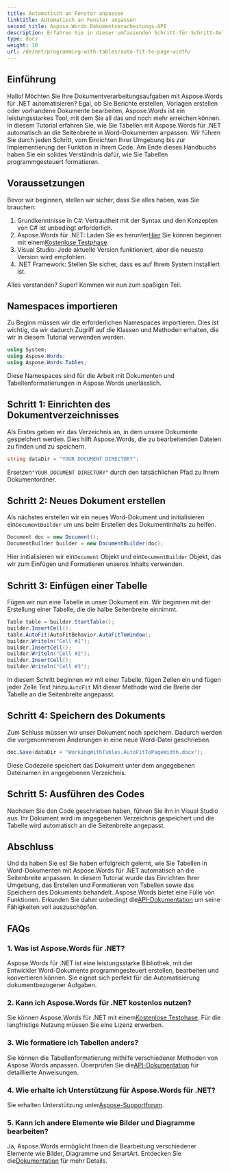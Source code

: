 ```yaml
---
title: Automatisch an Fenster anpassen
linktitle: Automatisch an Fenster anpassen
second_title: Aspose.Words Dokumentverarbeitungs-API
description: Erfahren Sie in dieser umfassenden Schritt-für-Schritt-Anleitung, wie Sie Tabellen in Word-Dokumenten mit Aspose.Words für .NET automatisch an die Seitenbreite anpassen. Perfekt für die Automatisierung Ihres Dokumenten-Workflows.
type: docs
weight: 10
url: /de/net/programming-with-tables/auto-fit-to-page-width/
---
```


## Einführung

Hallo! Möchten Sie Ihre Dokumentverarbeitungsaufgaben mit Aspose.Words für .NET automatisieren? Egal, ob Sie Berichte erstellen, Vorlagen erstellen oder vorhandene Dokumente bearbeiten, Aspose.Words ist ein leistungsstarkes Tool, mit dem Sie all das und noch mehr erreichen können. In diesem Tutorial erfahren Sie, wie Sie Tabellen mit Aspose.Words für .NET automatisch an die Seitenbreite in Word-Dokumenten anpassen. Wir führen Sie durch jeden Schritt, vom Einrichten Ihrer Umgebung bis zur Implementierung der Funktion in Ihrem Code. Am Ende dieses Handbuchs haben Sie ein solides Verständnis dafür, wie Sie Tabellen programmgesteuert formatieren.

## Voraussetzungen

Bevor wir beginnen, stellen wir sicher, dass Sie alles haben, was Sie brauchen:

1. Grundkenntnisse in C#: Vertrautheit mit der Syntax und den Konzepten von C# ist unbedingt erforderlich.
2.  Aspose.Words für .NET: Laden Sie es herunter[Hier](https://releases.aspose.com/words/net/) Sie können beginnen mit einem[Kostenlose Testphase](https://releases.aspose.com/).
3. Visual Studio: Jede aktuelle Version funktioniert, aber die neueste Version wird empfohlen.
4. .NET Framework: Stellen Sie sicher, dass es auf Ihrem System installiert ist.

Alles verstanden? Super! Kommen wir nun zum spaßigen Teil.

## Namespaces importieren

Zu Beginn müssen wir die erforderlichen Namespaces importieren. Dies ist wichtig, da wir dadurch Zugriff auf die Klassen und Methoden erhalten, die wir in diesem Tutorial verwenden werden.

```csharp
using System;
using Aspose.Words;
using Aspose.Words.Tables;
```

Diese Namespaces sind für die Arbeit mit Dokumenten und Tabellenformatierungen in Aspose.Words unerlässlich.

## Schritt 1: Einrichten des Dokumentverzeichnisses

Als Erstes geben wir das Verzeichnis an, in dem unsere Dokumente gespeichert werden. Dies hilft Aspose.Words, die zu bearbeitenden Dateien zu finden und zu speichern.

```csharp
string dataDir = "YOUR DOCUMENT DIRECTORY";
```

 Ersetzen`"YOUR DOCUMENT DIRECTORY"` durch den tatsächlichen Pfad zu Ihrem Dokumentordner.

## Schritt 2: Neues Dokument erstellen

 Als nächstes erstellen wir ein neues Word-Dokument und initialisieren ein`DocumentBuilder` um uns beim Erstellen des Dokumentinhalts zu helfen.

```csharp
Document doc = new Document();
DocumentBuilder builder = new DocumentBuilder(doc);
```

 Hier initialisieren wir ein`Document` Objekt und ein`DocumentBuilder` Objekt, das wir zum Einfügen und Formatieren unseres Inhalts verwenden.

## Schritt 3: Einfügen einer Tabelle

Fügen wir nun eine Tabelle in unser Dokument ein. Wir beginnen mit der Erstellung einer Tabelle, die die halbe Seitenbreite einnimmt.

```csharp
Table table = builder.StartTable();
builder.InsertCell();
table.AutoFit(AutoFitBehavior.AutoFitToWindow);
builder.Writeln("Cell #1");
builder.InsertCell();
builder.Writeln("Cell #2");
builder.InsertCell();
builder.Writeln("Cell #3");
```

 In diesem Schritt beginnen wir mit einer Tabelle, fügen Zellen ein und fügen jeder Zelle Text hinzu.`AutoFit` Mit dieser Methode wird die Breite der Tabelle an die Seitenbreite angepasst.

## Schritt 4: Speichern des Dokuments

Zum Schluss müssen wir unser Dokument noch speichern. Dadurch werden die vorgenommenen Änderungen in eine neue Word-Datei geschrieben.

```csharp
doc.Save(dataDir + "WorkingWithTables.AutoFitToPageWidth.docx");
```

Diese Codezeile speichert das Dokument unter dem angegebenen Dateinamen im angegebenen Verzeichnis.

## Schritt 5: Ausführen des Codes

Nachdem Sie den Code geschrieben haben, führen Sie ihn in Visual Studio aus. Ihr Dokument wird im angegebenen Verzeichnis gespeichert und die Tabelle wird automatisch an die Seitenbreite angepasst.

## Abschluss

 Und da haben Sie es! Sie haben erfolgreich gelernt, wie Sie Tabellen in Word-Dokumenten mit Aspose.Words für .NET automatisch an die Seitenbreite anpassen. In diesem Tutorial wurde das Einrichten Ihrer Umgebung, das Erstellen und Formatieren von Tabellen sowie das Speichern des Dokuments behandelt. Aspose.Words bietet eine Fülle von Funktionen. Erkunden Sie daher unbedingt die[API-Dokumentation](https://reference.aspose.com/words/net/) um seine Fähigkeiten voll auszuschöpfen.

## FAQs

### 1. Was ist Aspose.Words für .NET?

Aspose.Words für .NET ist eine leistungsstarke Bibliothek, mit der Entwickler Word-Dokumente programmgesteuert erstellen, bearbeiten und konvertieren können. Sie eignet sich perfekt für die Automatisierung dokumentbezogener Aufgaben.

### 2. Kann ich Aspose.Words für .NET kostenlos nutzen?

 Sie können Aspose.Words für .NET mit einem[Kostenlose Testphase](https://releases.aspose.com/). Für die langfristige Nutzung müssen Sie eine Lizenz erwerben.

### 3. Wie formatiere ich Tabellen anders?

Sie können die Tabellenformatierung mithilfe verschiedener Methoden von Aspose.Words anpassen. Überprüfen Sie die[API-Dokumentation](https://reference.aspose.com/words/net/) für detaillierte Anweisungen.

### 4. Wie erhalte ich Unterstützung für Aspose.Words für .NET?

Sie erhalten Unterstützung unter[Aspose-Supportforum](https://forum.aspose.com/c/words/8).

### 5. Kann ich andere Elemente wie Bilder und Diagramme bearbeiten?

 Ja, Aspose.Words ermöglicht Ihnen die Bearbeitung verschiedener Elemente wie Bilder, Diagramme und SmartArt. Entdecken Sie die[Dokumentation](https://reference.aspose.com/words/net/) für mehr Details.

